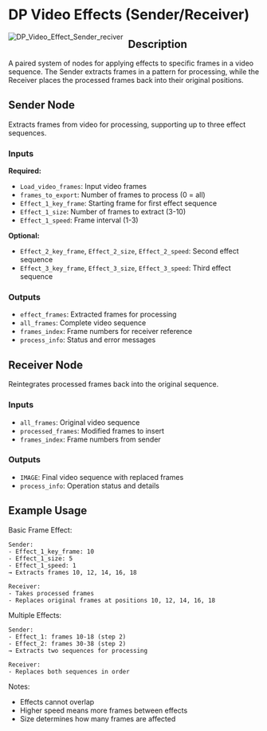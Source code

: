 # DP Video Effects (Sender/Receiver)
<img src="https://github.com/user-attachments/assets/d6fb3fb7-f58a-452c-9454-1d23092e5461" alt="DP_Video_Effect_Sender_reciver" style="float: left; margin-right: 10px;"/>

## Description

A paired system of nodes for applying effects to specific frames in a video sequence. The Sender extracts frames in a pattern for processing, while the Receiver places the processed frames back into their original positions.

## Sender Node

Extracts frames from video for processing, supporting up to three effect sequences.

### Inputs

**Required:**
- `Load_video_frames`: Input video frames
- `frames_to_export`: Number of frames to process (0 = all)
- `Effect_1_key_frame`: Starting frame for first effect sequence
- `Effect_1_size`: Number of frames to extract (3-10)
- `Effect_1_speed`: Frame interval (1-3)

**Optional:**
- `Effect_2_key_frame`, `Effect_2_size`, `Effect_2_speed`: Second effect sequence
- `Effect_3_key_frame`, `Effect_3_size`, `Effect_3_speed`: Third effect sequence

### Outputs

- `effect_frames`: Extracted frames for processing
- `all_frames`: Complete video sequence
- `frames_index`: Frame numbers for receiver reference
- `process_info`: Status and error messages

## Receiver Node

Reintegrates processed frames back into the original sequence.

### Inputs

- `all_frames`: Original video sequence
- `processed_frames`: Modified frames to insert
- `frames_index`: Frame numbers from sender

### Outputs

- `IMAGE`: Final video sequence with replaced frames
- `process_info`: Operation status and details

## Example Usage

Basic Frame Effect:
```
Sender:
- Effect_1_key_frame: 10
- Effect_1_size: 5
- Effect_1_speed: 1
→ Extracts frames 10, 12, 14, 16, 18

Receiver:
- Takes processed frames
- Replaces original frames at positions 10, 12, 14, 16, 18
```

Multiple Effects:
```
Sender:
- Effect_1: frames 10-18 (step 2)
- Effect_2: frames 30-38 (step 2)
→ Extracts two sequences for processing

Receiver:
- Replaces both sequences in order
```

Notes:
- Effects cannot overlap
- Higher speed means more frames between effects
- Size determines how many frames are affected
